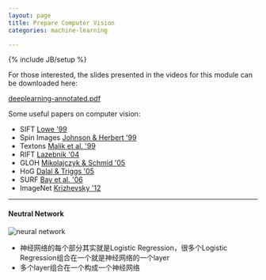```yaml
---
layout: page
title: Prepare Computer Vision
categories: machine-learning

---
```


{% include JB/setup %}

For those interested, the slides presented in the videos for this module can be downloaded here: 

[deeplearning-annotated.pdf](https://d396qusza40orc.cloudfront.net/phoenixassets/ml-foundations/deeplearning-annotated.pdf)

Some useful papers on computer vision:

- SIFT [Lowe '99](http://www.cs.ubc.ca/~lowe/papers/iccv99.pdf)
- Spin Images [Johnson & Herbert '99](https://www.ri.cmu.edu/pub_files/pub2/johnson_andrew_1997_3/johnson_andrew_1997_3.pdf)
- Textons [Malik et al. '99](http://www.cs.berkeley.edu/~malik/papers/LM-3dtexton.pdf)
- RIFT [Lazebnik '04](https://hal.inria.fr/inria-00548530/document)
- GLOH [Mikolajczyk & Schmid '05](http://lear.inrialpes.fr/pubs/2005/MS05/mikolajczyk_pami05.pdf)
- HoG [Dalal & Triggs '05](http://lear.inrialpes.fr/people/triggs/pubs/Dalal-cvpr05.pdf)
- SURF [Bay et al. '06](http://www.vision.ee.ethz.ch/~surf/eccv06.pdf)
- ImageNet [Krizhevsky '12](http://www.cs.toronto.edu/~fritz/absps/imagenet.pdf)

---

#### Neutral Network

<img src="http://www.intechopen.com/source/html/11772/media/image29.jpg" alt="neural network"/>

- 神经网络的每个部分其实就是Logistic Regression，很多个Logistic Regression组合在一个就是神经网络的一个layer
- 多个layer组合在一个构成一个神经网络
